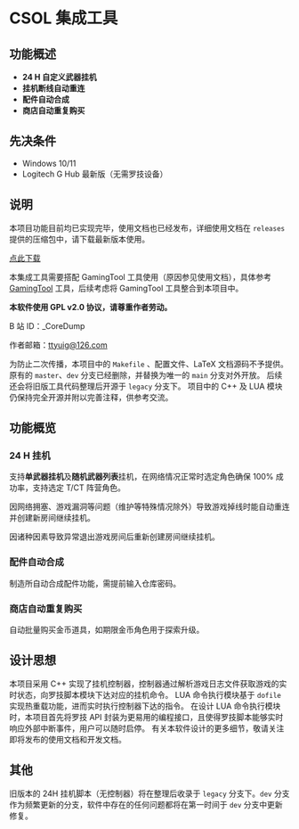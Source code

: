 # CSOL 集成工具

## 功能概述

- **24 H 自定义武器挂机**
- **挂机断线自动重连**
- **配件自动合成**
- **商店自动重复购买**

## 先决条件

- Windows 10/11
- Logitech G Hub 最新版（无需罗技设备）

## 说明

本项目功能目前均已实现完毕，使用文档也已经发布，详细使用文档在 `releases` 提供的压缩包中，请下载最新版本使用。

<a href="https://gitee.com/silver1867/csol-24-h/releases">点此下载</a>

本集成工具需要搭配 GamingTool 工具使用（原因参见使用文档），具体参考 <a href="https://gitee.com/silver1867/gaming-tool">GamingTool</a> 工具，后续考虑将 GamingTool 工具整合到本项目中。

**本软件使用 GPL v2.0 协议，请尊重作者劳动。**

B 站 ID：_CoreDump

作者邮箱：ttyuig@126.com

为防止二次传播，本项目中的 `Makefile` 、配置文件、LaTeX 文档源码不予提供。原有的 `master`、`dev` 分支已经删除，并替换为唯一的 `main` 分支对外开放。
后续还会将旧版工具代码整理后开源于 `legacy` 分支下。
项目中的 C++ 及 LUA 模块仍保持完全开源并附以完善注释，供参考交流。

## 功能概览

### 24 H 挂机

支持**单武器挂机**及**随机武器列表**挂机，在网络情况正常时选定角色确保 100% 成功率，支持选定 T/CT 阵营角色。

因网络拥塞、游戏漏洞等问题（维护等特殊情况除外）导致游戏掉线时能自动重连并创建新房间继续挂机。

因诸种因素导致异常退出游戏房间后重新创建房间继续挂机。

### 配件自动合成

制造所自动合成配件功能，需提前输入仓库密码。

### 商店自动重复购买

自动批量购买金币道具，如期限金币角色用于探索升级。

## 设计思想

本项目采用 C++ 实现了挂机控制器，控制器通过解析游戏日志文件获取游戏的实时状态，向罗技脚本模块下达对应的挂机命令。
LUA 命令执行模块基于 `dofile` 实现热重载功能，进而实时执行控制器下达的指令。
在设计 LUA 命令执行模块时，本项目首先将罗技 API 封装为更易用的编程接口，且使得罗技脚本能够实时响应外部中断事件，用户可以随时启停。
有关本软件设计的更多细节，敬请关注即将发布的使用文档和开发文档。

## 其他

旧版本的 24H 挂机脚本（无控制器）将在整理后收录于 `legacy` 分支下。`dev` 分支作为频繁更新的分支，软件中存在的任何问题都将在第一时间于 `dev` 分支中更新修复。